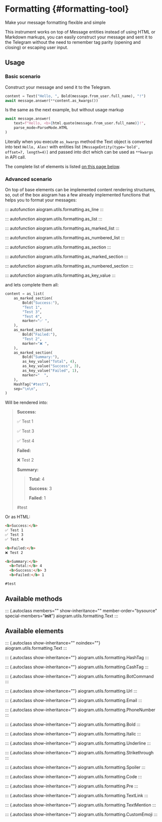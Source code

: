 # Formatting {#formatting-tool}

Make your message formatting flexible and simple

This instrument works on top of Message entities instead of using HTML
or Markdown markups, you can easily construct your message and sent it
to the Telegram without the need to remember tag parity (opening and
closing) or escaping user input.

## Usage

### Basic scenario

Construct your message and send it to the Telegram.

``` python
content = Text("Hello, ", Bold(message.from_user.full_name), "!")
await message.answer(**content.as_kwargs())
```

Is the same as the next example, but without usage markup

``` python
await message.answer(
    text=f"Hello, <b>{html.quote(message.from_user.full_name)}!",
    parse_mode=ParseMode.HTML
)
```

Literally when you execute `as_kwargs` method the Text object is
converted into text `Hello, Alex!` with entities list
`[MessageEntity(type='bold', offset=7, length=4)]` and passed into dict
which can be used as `**kwargs` in API call.

The complete list of elements is listed [on this page
below](#available-elements).

### Advanced scenario

On top of base elements can be implemented content rendering structures,
so, out of the box aiogram has a few already implemented functions that
helps you to format your messages:

::: autofunction
aiogram.utils.formatting.as_line
:::

::: autofunction
aiogram.utils.formatting.as_list
:::

::: autofunction
aiogram.utils.formatting.as_marked_list
:::

::: autofunction
aiogram.utils.formatting.as_numbered_list
:::

::: autofunction
aiogram.utils.formatting.as_section
:::

::: autofunction
aiogram.utils.formatting.as_marked_section
:::

::: autofunction
aiogram.utils.formatting.as_numbered_section
:::

::: autofunction
aiogram.utils.formatting.as_key_value
:::

and lets complete them all:

``` python
content = as_list(
    as_marked_section(
        Bold("Success:"),
        "Test 1",
        "Test 3",
        "Test 4",
        marker="✅ ",
    ),
    as_marked_section(
        Bold("Failed:"),
        "Test 2",
        marker="❌ ",
    ),
    as_marked_section(
        Bold("Summary:"),
        as_key_value("Total", 4),
        as_key_value("Success", 3),
        as_key_value("Failed", 1),
        marker="  ",
    ),
    HashTag("#test"),
    sep="\n\n",
)
```

Will be rendered into:

> **Success:**
>
> ✅ Test 1
>
> ✅ Test 3
>
> ✅ Test 4
>
> **Failed:**
>
> ❌ Test 2
>
> **Summary:**
>
> > **Total**: 4
> >
> > **Success**: 3
> >
> > **Failed**: 1
>
> #test

Or as HTML:

``` html
<b>Success:</b>
✅ Test 1
✅ Test 3
✅ Test 4

<b>Failed:</b>
❌ Test 2

<b>Summary:</b>
  <b>Total:</b> 4
  <b>Success:</b> 3
  <b>Failed:</b> 1

#test
```

## Available methods

::: {.autoclass members="" show-inheritance="" member-order="bysource" special-members="__init__"}
aiogram.utils.formatting.Text
:::

## Available elements

::: {.autoclass show-inheritance="" noindex=""}
aiogram.utils.formatting.Text
:::

::: {.autoclass show-inheritance=""}
aiogram.utils.formatting.HashTag
:::

::: {.autoclass show-inheritance=""}
aiogram.utils.formatting.CashTag
:::

::: {.autoclass show-inheritance=""}
aiogram.utils.formatting.BotCommand
:::

::: {.autoclass show-inheritance=""}
aiogram.utils.formatting.Url
:::

::: {.autoclass show-inheritance=""}
aiogram.utils.formatting.Email
:::

::: {.autoclass show-inheritance=""}
aiogram.utils.formatting.PhoneNumber
:::

::: {.autoclass show-inheritance=""}
aiogram.utils.formatting.Bold
:::

::: {.autoclass show-inheritance=""}
aiogram.utils.formatting.Italic
:::

::: {.autoclass show-inheritance=""}
aiogram.utils.formatting.Underline
:::

::: {.autoclass show-inheritance=""}
aiogram.utils.formatting.Strikethrough
:::

::: {.autoclass show-inheritance=""}
aiogram.utils.formatting.Spoiler
:::

::: {.autoclass show-inheritance=""}
aiogram.utils.formatting.Code
:::

::: {.autoclass show-inheritance=""}
aiogram.utils.formatting.Pre
:::

::: {.autoclass show-inheritance=""}
aiogram.utils.formatting.TextLink
:::

::: {.autoclass show-inheritance=""}
aiogram.utils.formatting.TextMention
:::

::: {.autoclass show-inheritance=""}
aiogram.utils.formatting.CustomEmoji
:::
